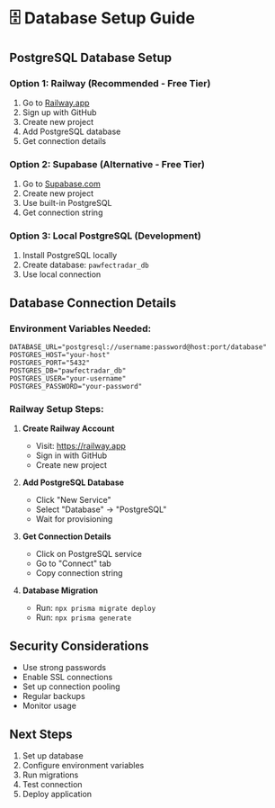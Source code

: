 # 🗄️ Database Setup Guide

## PostgreSQL Database Setup

### Option 1: Railway (Recommended - Free Tier)
1. Go to [Railway.app](https://railway.app)
2. Sign up with GitHub
3. Create new project
4. Add PostgreSQL database
5. Get connection details

### Option 2: Supabase (Alternative - Free Tier)
1. Go to [Supabase.com](https://supabase.com)
2. Create new project
3. Use built-in PostgreSQL
4. Get connection string

### Option 3: Local PostgreSQL (Development)
1. Install PostgreSQL locally
2. Create database: `pawfectradar_db`
3. Use local connection

## Database Connection Details

### Environment Variables Needed:
```env
DATABASE_URL="postgresql://username:password@host:port/database"
POSTGRES_HOST="your-host"
POSTGRES_PORT="5432"
POSTGRES_DB="pawfectradar_db"
POSTGRES_USER="your-username"
POSTGRES_PASSWORD="your-password"
```

### Railway Setup Steps:
1. **Create Railway Account**
   - Visit: https://railway.app
   - Sign in with GitHub
   - Create new project

2. **Add PostgreSQL Database**
   - Click "New Service"
   - Select "Database" → "PostgreSQL"
   - Wait for provisioning

3. **Get Connection Details**
   - Click on PostgreSQL service
   - Go to "Connect" tab
   - Copy connection string

4. **Database Migration**
   - Run: `npx prisma migrate deploy`
   - Run: `npx prisma generate`

## Security Considerations
- Use strong passwords
- Enable SSL connections
- Set up connection pooling
- Regular backups
- Monitor usage

## Next Steps
1. Set up database
2. Configure environment variables
3. Run migrations
4. Test connection
5. Deploy application
